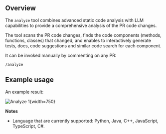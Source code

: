 ## Overview
The `analyze` tool combines advanced static code analysis with LLM capabilities to provide a comprehensive analysis of the PR code changes.

The tool scans the PR code changes, finds the code components (methods, functions, classes) that changed, and enables to interactively generate tests, docs, code suggestions and similar code search for each component.

It can be invoked manually by commenting on any PR:
```
/analyze
```

## Example usage

An example result:

![Analyze 1](https://khulnasoft.com/images/pr_action/analyze_1.png){width=750}

**Notes**

- Language that are currently supported: Python, Java, C++, JavaScript, TypeScript, C#.